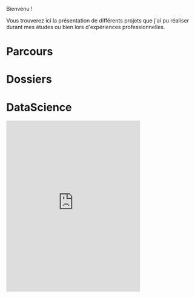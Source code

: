 Bienvenu !

Vous trouverez ici la présentation de différents projets que j'ai pu réaliser durant mes études ou bien lors d'expériences professionnelles.

<h1>Parcours</h1>

<h1>Dossiers</h1>

<h1>DataScience</h1>


<iframe id='sd-iframe-443' style='width:70%;height:450px' frameBorder=0 allowFullScreen src='https://www.shapediver.com/embed/voronoi?viewerSettings=%7B%22allowFullscreen%22%3Afalse%2C%22showZoomControl%22%3Afalse%2C%22cameraRevertAtMouseUp%22%3Afalse%2C%22cameraAutoAdjust%22%3Afalse%2C%22staticControls%22%3Afalse%7D'><p><a href='https://www.shapediver.com'>3d configurator powered by <b>ShapeDiver</b></a></p></iframe><script>document.getElementById('sd-iframe-443').onload = function(){this.contentWindow.postMessage({'iFrameInit':true},'https://www.shapediver.com');}</script>

